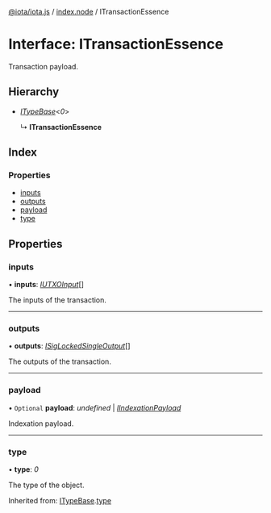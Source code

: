 [@iota/iota.js](../README.md) / [index.node](../modules/index_node.md) / ITransactionEssence

# Interface: ITransactionEssence

Transaction payload.

## Hierarchy

* [*ITypeBase*](models_itypebase.itypebase.md)<*0*\>

  ↳ **ITransactionEssence**

## Index

### Properties

* [inputs](index_node.itransactionessence.md#inputs)
* [outputs](index_node.itransactionessence.md#outputs)
* [payload](index_node.itransactionessence.md#payload)
* [type](index_node.itransactionessence.md#type)

## Properties

### inputs

• **inputs**: [*IUTXOInput*](models_iutxoinput.iutxoinput.md)[]

The inputs of the transaction.

___

### outputs

• **outputs**: [*ISigLockedSingleOutput*](models_isiglockedsingleoutput.isiglockedsingleoutput.md)[]

The outputs of the transaction.

___

### payload

• `Optional` **payload**: *undefined* \| [*IIndexationPayload*](models_iindexationpayload.iindexationpayload.md)

Indexation payload.

___

### type

• **type**: *0*

The type of the object.

Inherited from: [ITypeBase](models_itypebase.itypebase.md).[type](models_itypebase.itypebase.md#type)
